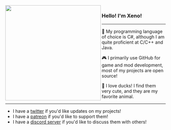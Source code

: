 <img align="left" src="https://cdn.discordapp.com/attachments/753834139760853023/795093396514537563/unknown.png" width=300>

### Hello! I'm Xeno!
---
💾 My programming language of choice is C#, although I am quite proficient at C/C++ and Java.

🎮 I primarily use GitHub for game and mod development, most of my projects are open source!

🦆 I love ducks! I find them very cute, and they are my favorite animal.

---

- I have a [twitter](https://twitter.com/XenoMustache) if you'd like updates on my projects!
- I have a [patreon](https://www.patreon.com/xenomustache) if you'd like to support them!
- I have a [discord server](https://discord.gg/XenUJaT) if you'd like to discuss them with others!


<!--
  :o you found me!
-->
